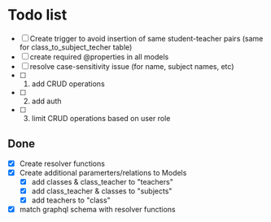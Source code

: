# Todo list

- [ ] Create trigger to avoid insertion of same student-teacher pairs (same for class_to_subject_techer table)
- [ ] create required @properties in all models
- [ ] resolve case-sensitivity issue (for name, subject names, etc)
- [ ] 1. add CRUD operations
- [ ] 2. add auth
- [ ] 3. limit CRUD operations based on user role

## Done

- [x] Create resolver functions
- [x] Create additional paramerters/relations to Models
  - [x] add classes & class_teacher to "teachers"
  - [x] add class_teacher & classes to "subjects"
  - [x] add teachers to "class"
- [x] match graphql schema with resolver functions
